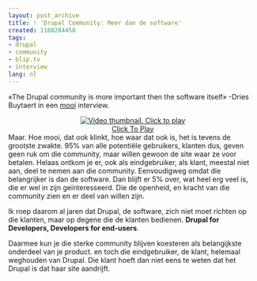 ```yaml
---
layout: post_archive
title: ! 'Drupal Community: Meer dan de software'
created: 1188284458
tags:
- drupal
- community
- blip.tv
- interview
lang: nl
---
```

«The Drupal community is more important then the software itself» -Dries Buytaert in een [mooi](http://blip.tv/file/352653) interview.<center><script type="text/javascript" src="http://blip.tv/scripts/pokkariPlayer.js?ver=2007082501"></script><script type="text/javascript" src="http://blip.tv/syndication/write_player?skin=js&posts_id=357513&source=3&autoplay=true&file_type=flv&player_width=&player_height="></script><div id="blip_movie_content_357513">[![Video thumbnail. Click to play](http://blip.tv/file/get/Noneck-Episode13DriesDrupal408.flv.jpg "Click To Play")](http://blip.tv/file/get/Noneck-Episode13DriesDrupal408.flv)<br />[Click To Play](http://blip.tv/file/get/Noneck-Episode13DriesDrupal408.flv)</div></center><!--break-->Maar. Hoe mooi, dat ook klinkt, hoe waar dat ook is, het is tevens de grootste zwakte. 95% van alle potentiële gebruikers, klanten dus, geven geen ruk om die community, maar willen gewoon de site waar ze voor betalen. Helaas ontkom je er, ook als eindgebruiker, als klant, meestal niet aan, deel te nemen aan die community. Eenvoudigweg omdat die belangrijker is dan de software. Dan blijft er 5% over, wat heel erg veel is, die er wel in zijn geïnteresseerd. Die de openheid, en kracht van die community zien en er deel van willen zijn.

Ik roep daarom al jaren dat Drupal, de software, zich niet moet richten op die klanten, maar op degene die de klanten bedienen. **Drupal for Developers, Developers for end-users**.

Daarmee kun je die sterke community blijven koesteren als belangijkste onderdeel van je product. en toch die eindgebruiker, de klant, helemaal weghouden van Drupal. Die klant hoeft dan niet eens te weten dat het Drupal is dat haar site aandrijft.
